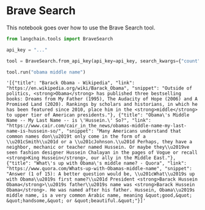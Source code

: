# Brave Search

This notebook goes over how to use the Brave Search tool.


```python
from langchain.tools import BraveSearch
```


```python
api_key = "..."
```


```python
tool = BraveSearch.from_api_key(api_key=api_key, search_kwargs={"count": 3})
```


```python
tool.run("obama middle name")
```




    '[{"title": "Barack Obama - Wikipedia", "link": "https://en.wikipedia.org/wiki/Barack_Obama", "snippet": "Outside of politics, <strong>Obama</strong> has published three bestselling books: Dreams from My Father (1995), The Audacity of Hope (2006) and A Promised Land (2020). Rankings by scholars and historians, in which he has been featured since 2010, place him in the <strong>middle</strong> to upper tier of American presidents."}, {"title": "Obama\'s Middle Name -- My Last Name -- is \'Hussein.\' So?", "link": "https://www.cair.com/cair_in_the_news/obamas-middle-name-my-last-name-is-hussein-so/", "snippet": "Many Americans understand that common names don\\u2019t only come in the form of a \\u201cSmith\\u201d or a \\u201cJohnson.\\u201d Perhaps, they have a neighbor, mechanic or teacher named Hussein. Or maybe they\\u2019ve seen fashion designer Hussein Chalayan in the pages of Vogue or recall <strong>King Hussein</strong>, our ally in the Middle East."}, {"title": "What\'s up with Obama\'s middle name? - Quora", "link": "https://www.quora.com/Whats-up-with-Obamas-middle-name", "snippet": "Answer (1 of 15): A better question would be, \\u201cWhat\\u2019s up with Obama\\u2019s first name?\\u201d President <strong>Barack Hussein Obama</strong>\\u2019s father\\u2019s name was <strong>Barack Hussein Obama</strong>. He was named after his father. Hussein, Obama\\u2019s middle name, is a very common Arabic name, meaning &quot;good,&quot; &quot;handsome,&quot; or &quot;beautiful.&quot;"}]'




```python

```
